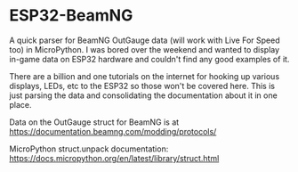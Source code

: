 # ESP32-BeamNG
A quick parser for BeamNG OutGauge data (will work with Live For Speed too) in MicroPython.  I was bored over the weekend and wanted to display in-game data on ESP32 hardware and couldn't find any good examples of it.  

There are a billion and one tutorials on the internet for hooking up various displays, LEDs, etc to the ESP32 so those won't be covered here.  This is just parsing the data and consolidating the documentation about it in one place.

Data on the OutGauge struct for BeamNG is at https://documentation.beamng.com/modding/protocols/

MicroPython struct.unpack documentation:  https://docs.micropython.org/en/latest/library/struct.html